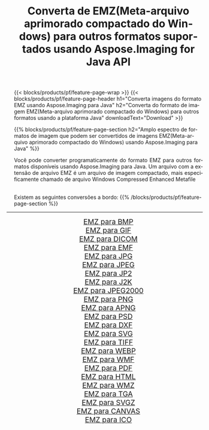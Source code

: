 ﻿---
title: Converta de EMZ(Meta-arquivo aprimorado compactado do Windows) para outros formatos suportados usando Aspose.Imaging for Java API 
weight: 3920
url: /pt/java/conversion/from/emz/ 
lang: pt
langdirlevel: 2
locales: zh-hans,ja,it,ru,de,es,fr,nl,id,lt,pl,pt,vi,tr,ko,zh-hant,ar,hi,th,sv,cs,uk,he
description: Aspose.Imaging pode converter facilmente de EMZ(Meta-arquivo aprimorado compactado do Windows) para outros formatos usando a plataforma Java
---

{{< blocks/products/pf/feature-page-wrap >}}
{{< blocks/products/pf/feature-page-header h1="Converta imagens do formato EMZ usando Aspose.Imaging para Java" h2="Converta do formato de imagem EMZ(Meta-arquivo aprimorado compactado do Windows) para outros formatos usando a plataforma Java" downloadText="Download" >}}


{{% blocks/products/pf/feature-page-section  h2="Amplo espectro de formatos de imagem que podem ser convertidos de imagens EMZ(Meta-arquivo aprimorado compactado do Windows) usando Aspose.Imaging para Java" %}}
<p align=justify>Você pode converter programaticamente do formato EMZ para outros formatos disponíveis usando
Aspose.Imaging para Java. Um arquivo com a extensão de arquivo EMZ é um arquivo de imagem compactado, mais especificamente chamado de arquivo Windows Compressed Enhanced Metafile</p>
<br/>
Existem as seguintes conversões a bordo:
{{% /blocks/products/pf/feature-page-section %}}
<div class="container-fluid productfamilypage bg-gray">
    <div class="convertypes bg-gray agp-content section">
        <div class="container">
		<hr style="margin-left:-20px;"/>
		<div class="row other-converters" style="gap: 10px;font-size: 19px;text-align:center;">
		    <div class='col-md-2 other-converter remove-lp remove-rp'><a href="/imaging/pt/java/conversion/emz-to-bmp/" style="padding:15px;">EMZ para BMP</a></div><div class='col-md-2 other-converter remove-lp remove-rp'><a href="/imaging/pt/java/conversion/emz-to-gif/" style="padding:15px;">EMZ para GIF</a></div><div class='col-md-2 other-converter remove-lp remove-rp'><a href="/imaging/pt/java/conversion/emz-to-dicom/" style="padding:15px;">EMZ para DICOM</a></div><div class='col-md-2 other-converter remove-lp remove-rp'><a href="/imaging/pt/java/conversion/emz-to-emf/" style="padding:15px;">EMZ para EMF</a></div><div class='col-md-2 other-converter remove-lp remove-rp'><a href="/imaging/pt/java/conversion/emz-to-jpg/" style="padding:15px;">EMZ para JPG</a></div><div class='col-md-2 other-converter remove-lp remove-rp'><a href="/imaging/pt/java/conversion/emz-to-jpeg/" style="padding:15px;">EMZ para JPEG</a></div><div class='col-md-2 other-converter remove-lp remove-rp'><a href="/imaging/pt/java/conversion/emz-to-jp2/" style="padding:15px;">EMZ para JP2</a></div><div class='col-md-2 other-converter remove-lp remove-rp'><a href="/imaging/pt/java/conversion/emz-to-j2k/" style="padding:15px;">EMZ para J2K</a></div><div class='col-md-2 other-converter remove-lp remove-rp'><a href="/imaging/pt/java/conversion/emz-to-jpeg2000/" style="padding:15px;">EMZ para JPEG2000</a></div><div class='col-md-2 other-converter remove-lp remove-rp'><a href="/imaging/pt/java/conversion/emz-to-png/" style="padding:15px;">EMZ para PNG</a></div><div class='col-md-2 other-converter remove-lp remove-rp'><a href="/imaging/pt/java/conversion/emz-to-apng/" style="padding:15px;">EMZ para APNG</a></div><div class='col-md-2 other-converter remove-lp remove-rp'><a href="/imaging/pt/java/conversion/emz-to-psd/" style="padding:15px;">EMZ para PSD</a></div><div class='col-md-2 other-converter remove-lp remove-rp'><a href="/imaging/pt/java/conversion/emz-to-dxf/" style="padding:15px;">EMZ para DXF</a></div><div class='col-md-2 other-converter remove-lp remove-rp'><a href="/imaging/pt/java/conversion/emz-to-svg/" style="padding:15px;">EMZ para SVG</a></div><div class='col-md-2 other-converter remove-lp remove-rp'><a href="/imaging/pt/java/conversion/emz-to-tiff/" style="padding:15px;">EMZ para TIFF</a></div><div class='col-md-2 other-converter remove-lp remove-rp'><a href="/imaging/pt/java/conversion/emz-to-webp/" style="padding:15px;">EMZ para WEBP</a></div><div class='col-md-2 other-converter remove-lp remove-rp'><a href="/imaging/pt/java/conversion/emz-to-wmf/" style="padding:15px;">EMZ para WMF</a></div><div class='col-md-2 other-converter remove-lp remove-rp'><a href="/imaging/pt/java/conversion/emz-to-pdf/" style="padding:15px;">EMZ para PDF</a></div><div class='col-md-2 other-converter remove-lp remove-rp'><a href="/imaging/pt/java/conversion/emz-to-html/" style="padding:15px;">EMZ para HTML</a></div><div class='col-md-2 other-converter remove-lp remove-rp'><a href="/imaging/pt/java/conversion/emz-to-wmz/" style="padding:15px;">EMZ para WMZ</a></div><div class='col-md-2 other-converter remove-lp remove-rp'><a href="/imaging/pt/java/conversion/emz-to-tga/" style="padding:15px;">EMZ para TGA</a></div><div class='col-md-2 other-converter remove-lp remove-rp'><a href="/imaging/pt/java/conversion/emz-to-svgz/" style="padding:15px;">EMZ para SVGZ</a></div><div class='col-md-2 other-converter remove-lp remove-rp'><a href="/imaging/pt/java/conversion/emz-to-canvas/" style="padding:15px;">EMZ para CANVAS</a></div><div class='col-md-2 other-converter remove-lp remove-rp'><a href="/imaging/pt/java/conversion/emz-to-ico/" style="padding:15px;">EMZ para ICO</a></div>
                </div>
        </div>
    </div>
</div>
<br/>

